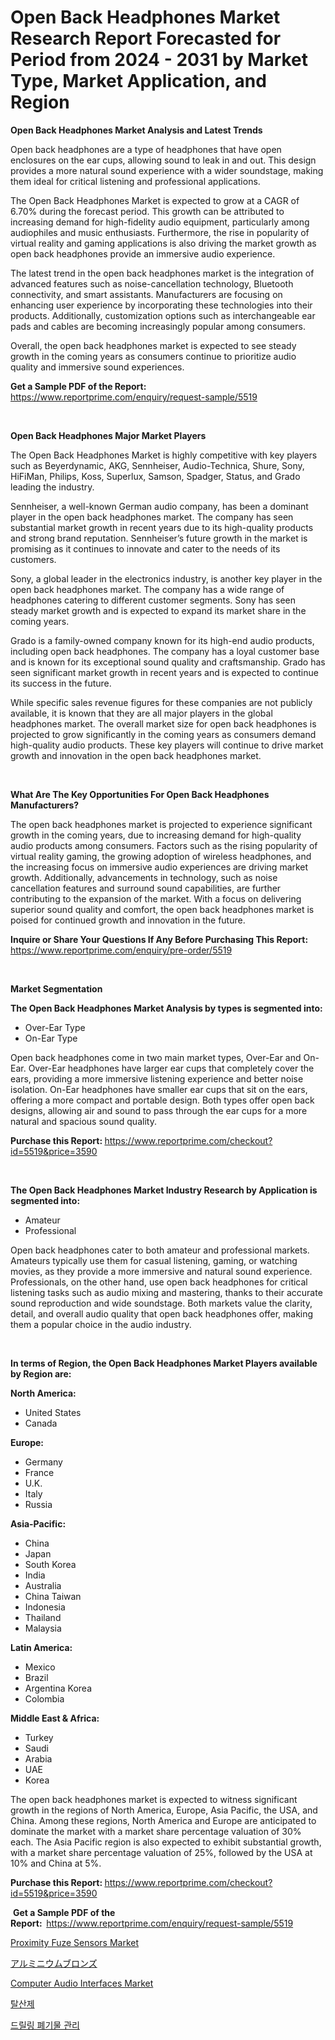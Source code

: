 <p><h1>Open Back Headphones Market Research Report Forecasted for Period from 2024 -  2031 by Market Type, Market Application, and Region</h1></p><p><strong>Open Back Headphones Market Analysis and Latest Trends</strong></p>
<p><p>Open back headphones are a type of headphones that have open enclosures on the ear cups, allowing sound to leak in and out. This design provides a more natural sound experience with a wider soundstage, making them ideal for critical listening and professional applications.</p><p>The Open Back Headphones Market is expected to grow at a CAGR of 6.70% during the forecast period. This growth can be attributed to increasing demand for high-fidelity audio equipment, particularly among audiophiles and music enthusiasts. Furthermore, the rise in popularity of virtual reality and gaming applications is also driving the market growth as open back headphones provide an immersive audio experience.</p><p>The latest trend in the open back headphones market is the integration of advanced features such as noise-cancellation technology, Bluetooth connectivity, and smart assistants. Manufacturers are focusing on enhancing user experience by incorporating these technologies into their products. Additionally, customization options such as interchangeable ear pads and cables are becoming increasingly popular among consumers.</p><p>Overall, the open back headphones market is expected to see steady growth in the coming years as consumers continue to prioritize audio quality and immersive sound experiences.</p></p>
<p><strong>Get a Sample PDF of the Report:&nbsp;</strong> <a href="https://www.reportprime.com/enquiry/request-sample/5519">https://www.reportprime.com/enquiry/request-sample/5519</a></p>
<p>&nbsp;</p>
<p><strong>Open Back Headphones Major Market Players</strong></p>
<p><p>The Open Back Headphones Market is highly competitive with key players such as Beyerdynamic, AKG, Sennheiser, Audio-Technica, Shure, Sony, HiFiMan, Philips, Koss, Superlux, Samson, Spadger, Status, and Grado leading the industry.</p><p>Sennheiser, a well-known German audio company, has been a dominant player in the open back headphones market. The company has seen substantial market growth in recent years due to its high-quality products and strong brand reputation. Sennheiser’s future growth in the market is promising as it continues to innovate and cater to the needs of its customers.</p><p>Sony, a global leader in the electronics industry, is another key player in the open back headphones market. The company has a wide range of headphones catering to different customer segments. Sony has seen steady market growth and is expected to expand its market share in the coming years.</p><p>Grado is a family-owned company known for its high-end audio products, including open back headphones. The company has a loyal customer base and is known for its exceptional sound quality and craftsmanship. Grado has seen significant market growth in recent years and is expected to continue its success in the future.</p><p>While specific sales revenue figures for these companies are not publicly available, it is known that they are all major players in the global headphones market. The overall market size for open back headphones is projected to grow significantly in the coming years as consumers demand high-quality audio products. These key players will continue to drive market growth and innovation in the open back headphones market.</p></p>
<p>&nbsp;</p>
<p><strong>What Are The Key Opportunities For Open Back Headphones Manufacturers?</strong></p>
<p><p>The open back headphones market is projected to experience significant growth in the coming years, due to increasing demand for high-quality audio products among consumers. Factors such as the rising popularity of virtual reality gaming, the growing adoption of wireless headphones, and the increasing focus on immersive audio experiences are driving market growth. Additionally, advancements in technology, such as noise cancellation features and surround sound capabilities, are further contributing to the expansion of the market. With a focus on delivering superior sound quality and comfort, the open back headphones market is poised for continued growth and innovation in the future.</p></p>
<p><strong>Inquire or Share Your Questions If Any Before Purchasing This Report:</strong> <a href="https://www.reportprime.com/enquiry/pre-order/5519">https://www.reportprime.com/enquiry/pre-order/5519</a></p>
<p>&nbsp;</p>
<p><strong>Market Segmentation</strong></p>
<p><strong>The Open Back Headphones Market Analysis by types is segmented into:</strong></p>
<p><ul><li>Over-Ear Type</li><li>On-Ear Type</li></ul></p>
<p><p>Open back headphones come in two main market types, Over-Ear and On-Ear. Over-Ear headphones have larger ear cups that completely cover the ears, providing a more immersive listening experience and better noise isolation. On-Ear headphones have smaller ear cups that sit on the ears, offering a more compact and portable design. Both types offer open back designs, allowing air and sound to pass through the ear cups for a more natural and spacious sound quality.</p></p>
<p><strong>Purchase this Report:&nbsp;</strong><a href="https://www.reportprime.com/checkout?id=5519&price=3590">https://www.reportprime.com/checkout?id=5519&price=3590</a></p>
<p>&nbsp;</p>
<p><strong>The Open Back Headphones Market Industry Research by Application is segmented into:</strong></p>
<p><ul><li>Amateur</li><li>Professional</li></ul></p>
<p><p>Open back headphones cater to both amateur and professional markets. Amateurs typically use them for casual listening, gaming, or watching movies, as they provide a more immersive and natural sound experience. Professionals, on the other hand, use open back headphones for critical listening tasks such as audio mixing and mastering, thanks to their accurate sound reproduction and wide soundstage. Both markets value the clarity, detail, and overall audio quality that open back headphones offer, making them a popular choice in the audio industry.</p></p>
<p>&nbsp;</p>
<p><strong>In terms of Region, the Open Back Headphones Market Players available by Region are:</strong></p>
<p>
    <p> <strong> North America: </strong>
        <ul>
            <li>United States</li>
            <li>Canada</li>
        </ul>
        </p> 
    <p> <strong> Europe: </strong>
        <ul>
            <li>Germany</li>
            <li>France</li>
            <li>U.K.</li>
            <li>Italy</li>
            <li>Russia</li>
        </ul>
        </p> 
    <p> <strong> Asia-Pacific: </strong>
        <ul>
            <li>China</li>
            <li>Japan</li>
            <li>South Korea</li>
            <li>India</li>
            <li>Australia</li>
            <li>China Taiwan</li>
            <li>Indonesia</li>
            <li>Thailand</li>
            <li>Malaysia</li>
        </ul>
        </p> 
    <p> <strong> Latin America: </strong>
        <ul>
            <li>Mexico</li>
            <li>Brazil</li>
            <li>Argentina Korea</li>
            <li>Colombia</li>
        </ul>
        </p> 
    <p> <strong> Middle East & Africa: </strong>
        <ul>
            <li>Turkey</li>
            <li>Saudi</li>
            <li>Arabia</li>
            <li>UAE</li>
            <li>Korea</li>
        </ul>
    </p>
    </p>
<p><p>The open back headphones market is expected to witness significant growth in the regions of North America, Europe, Asia Pacific, the USA, and China. Among these regions, North America and Europe are anticipated to dominate the market with a market share percentage valuation of 30% each. The Asia Pacific region is also expected to exhibit substantial growth, with a market share percentage valuation of 25%, followed by the USA at 10% and China at 5%.</p></p>
<p><strong>Purchase this Report: </strong><a href="https://www.reportprime.com/checkout?id=5519&price=3590">https://www.reportprime.com/checkout?id=5519&price=3590</a></p>
<p>&nbsp;<strong>Get a Sample PDF of the Report:&nbsp;&nbsp;</strong><a href="https://www.reportprime.com/enquiry/request-sample/5519">https://www.reportprime.com/enquiry/request-sample/5519</a></p>
<p><strong></strong></p>
<p><p><a href="https://github.com/nicoletavirag/Market-Research-Report-List-2/blob/main/proximity-fuze-sensors-market.md">Proximity Fuze Sensors Market</a></p><p><a href="https://medium.com/@pedrogers56456/%E3%82%A2%E3%83%AB%E3%83%9F%E3%83%8B%E3%82%A6%E3%83%A0%E3%83%96%E3%83%AD%E3%83%B3%E3%82%BA%E5%B8%82%E5%A0%B4-%E5%B8%82%E5%A0%B4%E3%82%B7%E3%82%A7%E3%82%A2-%E5%B8%82%E5%A0%B4%E5%8B%95%E5%90%91-%E3%81%9D%E3%81%97%E3%81%A6%E5%B0%86%E6%9D%A5%E3%81%AE%E6%88%90%E9%95%B7%E3%82%92%E6%8E%A2%E3%82%8B-189e74f38878">アルミニウムブロンズ</a></p><p><a href="https://github.com/redneck06/Market-Research-Report-List-2/blob/main/computer-audio-interfaces-market.md">Computer Audio Interfaces Market</a></p><p><a href="https://medium.com/@rowedrowe/%EC%82%B0%EC%97%85%EC%9A%A9-%EC%82%B0%ED%99%94-%EB%B0%A9%EC%A7%80%EC%A0%9C-%EC%8B%9C%EC%9E%A5%EC%9D%80-%EC%8B%9C%EC%9E%A5-%EC%A0%90%EC%9C%A0%EC%9C%A8-%EC%8B%9C%EC%9E%A5-%EB%8F%99%ED%96%A5-%EB%B0%8F-%EC%8B%9C%EC%9E%A5-%EC%84%B1%EC%9E%A5%EC%97%90-%EB%8C%80%ED%95%9C-%EC%A0%95%EB%B3%B4%EB%A5%BC-%EC%A0%9C%EA%B3%B5%ED%95%A9%EB%8B%88%EB%8B%A4-9b5c8f43a0f7">탈산제</a></p><p><a href="https://github.com/LanceOlsotn8978/Market-Research-Report-List-1/blob/main/991147514484.md">드릴링 폐기물 관리</a></p></p>